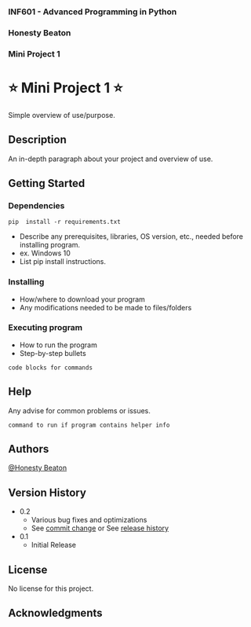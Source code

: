 ### INF601 - Advanced Programming in Python
### Honesty Beaton
### Mini Project 1


# ⭐ Mini Project 1 ⭐

Simple overview of use/purpose.

## Description

An in-depth paragraph about your project and overview of use.

## Getting Started

### Dependencies
```
pip  install -r requirements.txt

```
* Describe any prerequisites, libraries, OS version, etc., needed before installing program.
* ex. Windows 10
* List pip install instructions.

### Installing

* How/where to download your program
* Any modifications needed to be made to files/folders

### Executing program

* How to run the program
* Step-by-step bullets
```
code blocks for commands
```

## Help

Any advise for common problems or issues.
```
command to run if program contains helper info
```

## Authors

[@Honesty Beaton](https://github.com/Honesty-Beaton)


## Version History

* 0.2
    * Various bug fixes and optimizations
    * See [commit change]() or See [release history]()
* 0.1
    * Initial Release

## License

No license for this project.

## Acknowledgments
